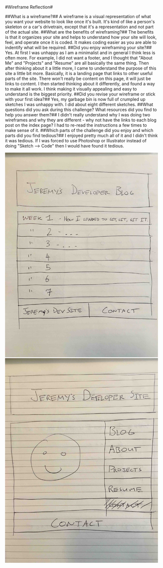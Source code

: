 #Wireframe Reflection#

##What is a wireframe?##
A wireframe is a visual representation of what you want your website to look like once it's built. It's kind of like a person's skeleton or a car's drivetrain, except that it's a representation and not part of the actual site.
##What are the benefits of wireframing?##
The benefits is that it organizes your site and helps to understand how your site will look, feel, and operate once it is coded. It makes coding easier as you are able to indentify what will be required.
##Did you enjoy wireframing your site?##
Yes. At first I was unhappy as I am a minimalist and in general I think less is often more. For example, I did not want a footer, and I thought that "About Me" and "Projects" and "Resume" are all basically the same thing. Then after thinking about it a little more, I came to understand the purpose of this site a little bit more. Basically, it is a landing page that links to other useful parts of the site. There won't really be content on this page, it will just be links to content. I then started thinking about it differently, and found a way to make it all work. I think making it visually appealing and easy to understand is the biggest priority.
##Did you revise your wireframe or stick with your first idea?##
Yes, my garbage bin is now full of crumpled up sketches I was unhappy with. I did about eight different sketches.
##What questions did you ask during this challenge? What resources did you find to help you answer them?##
I didn't really understand why I was doing two wireframes and why they are different - why not have the links to each blog post on the index page? I had to re-read the instructions a few times to make sense of it.
##Which parts of the challenge did you enjoy and which parts did you find tedious?##
I enjoyed pretty much all of it and I didn't think it was tedious. If I was forced to use Photoshop or Illustrator instead of doing "Sketch --> Code" then I would have found it tedious.

![Alt text](imgs/wireframe-blog-index.jpg)
![Alt text](imgs/index-wireframe.jpg)